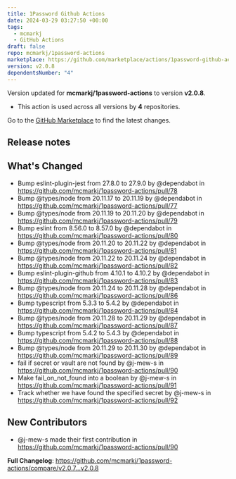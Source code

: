 ```yaml
---
title: 1Password Github Actions
date: 2024-03-29 03:27:50 +00:00
tags:
  - mcmarkj
  - GitHub Actions
draft: false
repo: mcmarkj/1password-actions
marketplace: https://github.com/marketplace/actions/1password-github-actions
version: v2.0.8
dependentsNumber: "4"
---
```



Version updated for **mcmarkj/1password-actions** to version **v2.0.8**.
- This action is used across all versions by **4** repositories.

Go to the [GitHub Marketplace](https://github.com/marketplace/actions/1password-github-actions) to find the latest changes.

## Release notes

## What's Changed
* Bump eslint-plugin-jest from 27.8.0 to 27.9.0 by @dependabot in https://github.com/mcmarkj/1password-actions/pull/78
* Bump @types/node from 20.11.17 to 20.11.19 by @dependabot in https://github.com/mcmarkj/1password-actions/pull/77
* Bump @types/node from 20.11.19 to 20.11.20 by @dependabot in https://github.com/mcmarkj/1password-actions/pull/79
* Bump eslint from 8.56.0 to 8.57.0 by @dependabot in https://github.com/mcmarkj/1password-actions/pull/80
* Bump @types/node from 20.11.20 to 20.11.22 by @dependabot in https://github.com/mcmarkj/1password-actions/pull/81
* Bump @types/node from 20.11.22 to 20.11.24 by @dependabot in https://github.com/mcmarkj/1password-actions/pull/82
* Bump eslint-plugin-github from 4.10.1 to 4.10.2 by @dependabot in https://github.com/mcmarkj/1password-actions/pull/83
* Bump @types/node from 20.11.24 to 20.11.28 by @dependabot in https://github.com/mcmarkj/1password-actions/pull/86
* Bump typescript from 5.3.3 to 5.4.2 by @dependabot in https://github.com/mcmarkj/1password-actions/pull/84
* Bump @types/node from 20.11.28 to 20.11.29 by @dependabot in https://github.com/mcmarkj/1password-actions/pull/87
* Bump typescript from 5.4.2 to 5.4.3 by @dependabot in https://github.com/mcmarkj/1password-actions/pull/88
* Bump @types/node from 20.11.29 to 20.11.30 by @dependabot in https://github.com/mcmarkj/1password-actions/pull/89
* fail if secret or vault are not found by @j-mew-s in https://github.com/mcmarkj/1password-actions/pull/90
* Make fail_on_not_found into a boolean by @j-mew-s in https://github.com/mcmarkj/1password-actions/pull/91
* Track whether we have found the specified secret by @j-mew-s in https://github.com/mcmarkj/1password-actions/pull/92

## New Contributors
* @j-mew-s made their first contribution in https://github.com/mcmarkj/1password-actions/pull/90

**Full Changelog**: https://github.com/mcmarkj/1password-actions/compare/v2.0.7...v2.0.8
